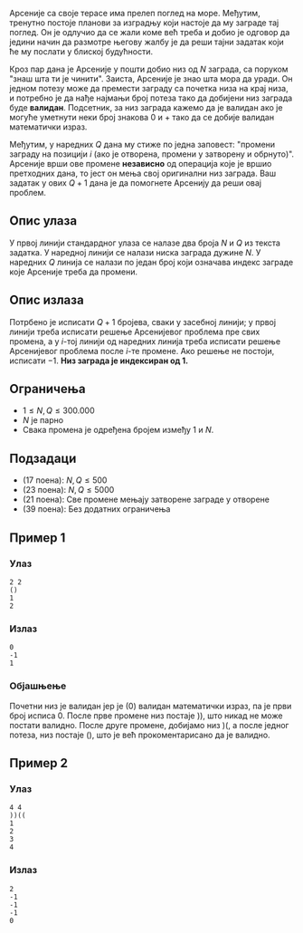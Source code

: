 ﻿Арсеније са своје терасе има прелеп поглед на море. Међутим, тренутно постоје планови за изградњу који настоје да му заграде тај поглед. Он је одлучио да се жали коме већ треба и добио је одговор да једини начин да размотре његову жалбу је да реши тајни задатак који ће му послати у блиској будућности.

Кроз пар дана је Арсеније у пошти добио низ од $N$ заграда, са поруком "знаш шта ти је чинити". Заиста, Арсеније је знао шта мора да уради. Он једном потезу може да премести заграду са почетка низа на крај низа, и потребно је да нађе најмањи број потеза тако да добијени низ заграда буде **валидан**. Подсетник, за низ заграда кажемо да је валидан ако је могуће уметнути неки број знакова $0$ и $+$ тако да се добије валидан математички израз. 

Међутим, у наредних $Q$ дана му стиже по једна заповест: "промени заграду на позицији $i$ (ако је отворена, промени у затворену и обрнуто)". Арсеније врши ове промене **независно** од операција које је вршио претходних дана, то јест он мења свој оригинални низ заграда. Ваш задатак у ових $Q+1$ дана је да помогнете Арсенију да реши овај проблем.
## Опис улаза
У првој линији стандардног улаза се налазе два броја $N$ и $Q$ из текста задатка. У наредној линији се налази ниска заграда дужине $N$. У наредних $Q$ линија се налази по један број који означава индекс заграде које Арсеније треба да промени.
## Опис излаза
Потрбено је исписати $Q+1$ бројева, сваки у засебној линији; у првој линији треба исписати решење Арсенијевог проблема пре свих промена, а у $i$-тој линији од наредних линија треба исписати решење Арсенијевог проблема после $i$-те промене. Ако решење не постоји, исписати $-1$. **Низ заграда је индексиран од 1.**
## Ограничења
-	 $1\leq N,Q \leq 300.000$
-	$N$ је парно 
-   Свака промена је одређена бројем између $1$ и $N$.
## Подзадаци
-   (17 поена): $N,Q\leq500$
-   (23 поена): $N,Q\leq5000$
-   (21 поена): Све промене мењају затворене заграде  у отворене
-   (39 поена): Без додатних ограничења
## Пример 1

### Улаз

```
2 2
()
1
2
```

### Излаз

```
0
-1
1

```
### Објашњење
Почетни низ је валидан јер је $(0)$ валидан математички израз, па је први број исписа $0$. После прве  промене низ постаје $))$, што никад не може постати валидно. После друге промене, добијамо низ $)($, а после једног потеза, низ постаје $()$, што је већ прокоментарисано да је валидно.
## Пример 2

### Улаз

```
4 4
))((
1
2
3
4
```

### Излаз

```
2
-1
-1
-1
0
```


